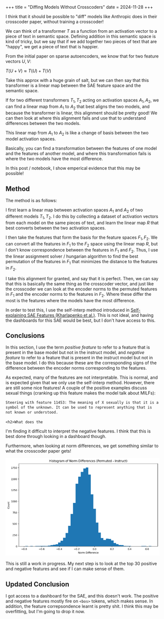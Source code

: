 +++
title = "Diffing Models Without Crosscoders"
date = 2024-11-28
+++

I think that it should be possible to "diff" models like Anthropic does in their crosscoder paper, without training a crosscoder! 

We can think of a transformer $T$ as a function from an activation vector to a piece of text in semantic space. Defining addition in this semantic space is kind of tricky, but we say that if we add together two pieces of text that are "happy", we get a piece of text that is happier.

From the initial paper on sparse autoencoders, we know that for two feature vectors $U, V$:

$T(U + V) \approx T(U) + T(V)$

Take this approx with a huge grain of salt, but we can then say that this transformer is a linear map between the SAE feature space and the semantic space.

If for two different transformers $T_1, T_2$ acting on activation spaces $A_1, A_2$, we can find a linear map from $A_1$ to $A_2$ that best aligns the two models, and because the transformer is linear, this alignment should be pretty good! We can then look at where this alignment fails and use that to understand differences between the two models.

This linear map from $A_1$ to $A_2$ is like a change of basis between the two model activation spaces.

Basically, you can find a transformation between the features of one model and the features of another model, and where this transformation fails is where the two models have the most difference.

In this post / notebook, I show emperical evidence that this may be possible!

## Method

The method is as follows:

I first learn a linear map between activation spaces $A_1$ and $A_2$ of two different models $T_1, T_2$. I do this by collecting a dataset of activation vectors from each model on the same pieces of text, and learn the linear map $R$ that best converts between the two activation spaces.

I then take the features that form the basis for the feature spaces $F_1, F_2$. We can convert all the features in $F_1$ to the $F_2$ space using the linear map $R$, but I don't know correspondence between the features in $F_1$ and $F_2$. Thus, I use the linear assignment solver / hungarian algorithm to find the best permutation of the features in $F_1$ that minimizes the distance to the features in $F_2$. 

I take this alignment for granted, and say that it is perfect. Then, we can say that this is basically the same thing as the crosscoder vector, and just like the crosscoder we can look at the encoder norms to the permuted features in $F_1$ and the encoder norms to the features in $F_2$. Where these differ the most is the features where the models have the most difference.

In order to test this, I use the self-interp method introduced in [Self-explaining SAE Features (Kharlapenko et al.)](https://www.alignmentforum.org/posts/8ev6coxChSWcxCDy8/self-explaining-sae-featuress). This is not ideal, and having the dashboards for this SAE would be best, but I don't have access to this.

## Conclusions

In this section, I use the term *positive feature* to refer to a feature that is present in the base model but not in the instruct model, and *negative feature* to refer to a feature that is present in the instruct model but not in the base model. I do this because these are the corresponding signs of the difference between the encoder norms corresponding to the features.

As expected, many of the features are not interpretable. This is normal, and is expected given that we only use the self-interp method. However, there are still some nice features! A couple of the positive examples discuss sexual things (cranking up this feature makes the model talk about MILFs):

```
Steering with feature 11453: The meaning of X sexually is that it is a symbol of the unknown. It can be used to represent anything that is not known or understood.

<h2>What does the
```

I'm finding it difficult to interpret the negative features. I think that this is best done through looking in a dashboard though.

Furthermore, when looking at norm differences, we get something similar to what the crosscoder paper gets!

![image](image.png)

This is still a work in progress. My next step is to look at the top 30 positive and negative features and see if I can make sense of them.

## Updated Conclusion

I got access to a dashboard for the SAE, and this doesn't work. The positive and negative features mostly fire on `<bos>` tokens, which makes sense. In addition, the feature correpsondence learnt is pretty shit. I think this may be overfitting, but I'm going to drop it now. 